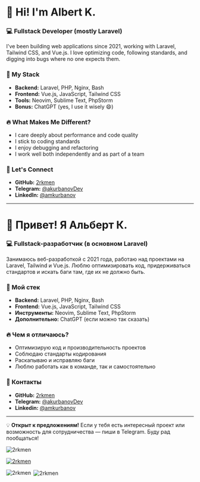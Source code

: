 # 👋 Hi! I'm Albert K.

### 💻 Fullstack Developer (mostly Laravel)
I've been building web applications since 2021, working with Laravel, Tailwind CSS, and Vue.js. I love optimizing code, following standards, and digging into bugs where no one expects them.

### 🚀 My Stack
- **Backend:** Laravel, PHP, Nginx, Bash  
- **Frontend:** Vue.js, JavaScript, Tailwind CSS  
- **Tools:** Neovim, Sublime Text, PhpStorm  
- **Bonus:** ChatGPT (yes, I use it wisely 😄)

### 🔥 What Makes Me Different?
- I care deeply about performance and code quality
- I stick to coding standards
- I enjoy debugging and refactoring
- I work well both independently and as part of a team

### 📌 Let's Connect
- **GitHub:** [2rkmen](https://github.com/2rkmen)  
- **Telegram:** [@akurbanovDev](https://t.me/akurbanovDev)  
- **LinkedIn:** [@amkurbanov](https://linkedin.com/in/amkurbanov)

---

# 👋 Привет! Я Альберт К.

### 💻 Fullstack-разработчик (в основном Laravel)
Занимаюсь веб-разработкой с 2021 года, работаю над проектами на Laravel, Tailwind и Vue.js. Люблю оптимизировать код, придерживаться стандартов и искать баги там, где их не должно быть.

### 🚀 Мой стек
- **Backend:** Laravel, PHP, Nginx, Bash  
- **Frontend:** Vue.js, JavaScript, Tailwind CSS  
- **Инструменты:** Neovim, Sublime Text, PhpStorm  
- **Дополнительно:** ChatGPT (если можно так сказать)

### 🔥 Чем я отличаюсь?
- Оптимизирую код и производительность проектов
- Соблюдаю стандарты кодирования
- Раскапываю и исправляю баги
- Люблю работать как в команде, так и самостоятельно

### 📌 Контакты
- **GitHub:** [2rkmen](https://github.com/2rkmen)
- **Telegram:** [@akurbanovDev](https://t.me/akurbanovDev)
- **Linkedin:** [@amkurbanov](https://linkedin.com/in/amkurbanov)
---

💡 **Открыт к предложениям!** Если у тебя есть интересный проект или возможность для сотрудничества — пиши в Telegram. Буду рад пообщаться!



<p align="left"> <img src="https://komarev.com/ghpvc/?username=2rkmen&label=Profile%20views&color=0e75b6&style=flat" alt="2rkmen" /> </p>

<p align="left"> <a href="https://github.com/ryo-ma/github-profile-trophy"><img src="https://github-profile-trophy.vercel.app/?username=2rkmen" alt="2rkmen" /></a> </p>


<p><img align="left" src="https://github-readme-stats.vercel.app/api/top-langs?username=2rkmen&show_icons=true&locale=en&layout=compact" alt="2rkmen" /></p>

<p>&nbsp;<img align="center" src="https://github-readme-stats.vercel.app/api?username=2rkmen&show_icons=true&locale=en" alt="2rkmen" /></p>

